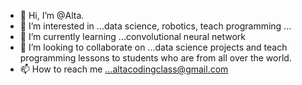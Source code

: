 - 👋 Hi, I’m @Alta.
- 👀 I’m interested in ...data science, robotics, teach programming ...
- 🌱 I’m currently learning ...convolutional neural network
- 💞️ I’m looking to collaborate on ...data science projects and teach programming lessons to students who are from all over the world. 
- 📫 How to reach me ...altacodingclass@gmail.com

<!---
AltaCodingClass/AltaCodingClass is a ✨ special ✨ repository because its `README.md` (this file) appears on your GitHub profile.
You can click the Preview link to take a look at your changes.
--->
